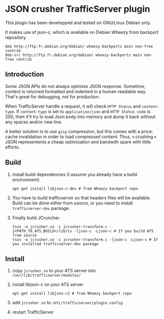 # JSON crusher TrafficServer plugin

This plugin has been developped and tested on GNU/Linux Debian only.

It makes use of json-c, which is available on Debian Wheezy from backport repository

    deb http://ftp.fr.debian.org/debian/ wheezy-backports main non-free contrib
    deb-src http://ftp.fr.debian.org/debian/ wheezy-backports main non-free contrib

## Introduction

Some JSON APIs do not always optimize JSON response. Sometime, content is returned
formatted and indented in a human-readable way. That's great for debugging, not for
production.

When TrafficServer handle a request, it will check `HTTP Status` and `content-type`.
If `content-type` is set to `application/json` and `HTTP Status code` is 200, then
it'll try to load Json body into memory and dump it back without any spaces and/or
new line.

A better solution is to use `gzip` compression, but this comes with a price: cache
invalidation in order to load compressed content. Thus, « crushing » JSON
representents a cheap optimization and bandwith spare with little efforts.

## Build

1. install build dependencies (I assume you already have a build environment)

    ```
    apt-get install libjson-c-dev # from Wheezy backport repo
    ```

2. You have to build trafficserver so that headers files will be available. Build can
   be done either from source, or you need to install `trafficserver-dev` package.

3. Finally build JCruncher.

    ```
    tsxs -o jcrusher.so -c jcrusher-transform.c -I<PATH_TO_ATS_BUILD>/lib/ts -ljson-c -Ljson-c # If you build ATS from source
    tsxs -o jcrusher.so -c jcrusher-transform.c -ljson-c -Ljson-c # If you installed trafficserver-dev package
    ```

## Install

1. copy `jcrusher.so` to your ATS server into `/usr/lib/trafficserver/modules/`

2. install libjson-c on your ATS server

    ```
    apt-get install libjson-c2 # from Wheezy backport repo
    ```

2. add `jcrusher.so` to `/etc/trafficserver/plugin.config`

3. restart TrafficServer
